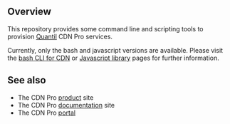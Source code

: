 ## Overview
This repository provides some command line and scripting tools to provision [Quantil](https://www.quantil.com) CDN Pro services.

Currently, only the bash and javascript versions are available. Please visit the [bash CLI for CDN](cdn/bash/) or
[Javascript library](cdn/js/) pages for further information.

## See also
- The CDN Pro [product](https://www.cdnetworks.com/cdnpro) site
- The CDN Pro [documentation](https://docs.quantil.com) site
- The CDN Pro [portal](https://console.quantil.com)
